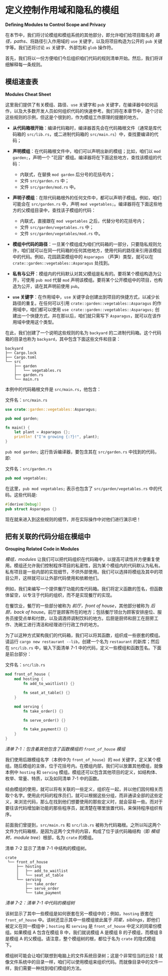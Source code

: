 # 定义控制作用域和隐私的模组

**Defining Modules to Control Scope and Privacy**


在本节中，我们将讨论模组和模组系统的其他部分，即允许咱们给项目取名的 *路径，paths*、将路径引入作用域的 `use` 关键字，以及将项目构造为公开的 `pub` 关键字等。我们还将讨论 `as` 关键字、外部包和 `glob` 操作符。

首先，我们将以一份方便咱们今后组织咱们代码的规则清单开始。然后，我们将详细解释每一条规则。


## 模组速查表

**Modules Cheat Sheet**


这里我们提供了有关模组、路径、`use` 关键字和 `pub` 关键字，在编译器中如何运作，以及大多数开发人员如何组织代码的快速参考。我们将在本章节中，逐个讨论这些规则的示例，但这是个很到的，作为模组工作原理的提醒的地方。

- **从代码箱根开始**：编译代码箱时，编译器首先会在代码箱根文件（通常是库代码箱的 `src/lib.rs`，或二进制代码箱的 `src/main.rs`）中，查找要编译的代码；

+ **声明模组**：在代码箱根文件中，咱们可以声明出新的模组；比如，咱们以 `mod garden;`，声明一个 ”花园“ 模组。编译器将在下面这些地方，查找该模组的代码：
    - 内联式，在替换 `mod garden` 后分号的花括号内；
    - 文件 `src/garden.rs` 中；
    - 文件 `src/garden/mod.rs` 中。

+ **声明子模组**：在除代码箱根外的任何文件中，都可以声明子模组。例如，咱们可能会在 `src/garden.rs` 中，声明 `mod vegetables;`。编译器将在下面这些地方的父模组目录中，查找该子模组的代码：
    - 内联式，直接跟在 `mod vegetables` 之后，代替分号的花括号内；
    - 文件 `src/garden/vegetables.rs` 中；
    - 文件 `src/garden/vegetables/mod.rs` 中。

- **模组中代码的路径**：一旦某个模组成为咱们代码箱的一部分，只要隐私规则允许，咱们就可以在同一代码箱的任何其他地方，使用代码的路径来引用该模组中的代码。例如，花园蔬菜模组中的 `Asparagus` （芦笋）类型，就可以在 `crate::garden::vegetables::Asparagus` 处找到。

- **私有与公开**：模组内的代码默认对其父模组是私有的。要将某个模组构造为公开，可使用 `pub mod` 代替 `mod` 声明该模组。要将某个公开模组中的项目，也构造为公开，请在其声明前使用 `pub`。

- **`use` 关键字**：在作用域中，`use` 关键字会创建出到项目的快捷方式，以减少长路径的重复。在任何可以引用 `crate::garden::vegetables::Asparagus` 的作用域中，咱们都可以使用 `use crate::garden::vegetables::Asparagus;` 创建出一个快捷方式，并在那以后，咱们就只需写下 `Asparagus`，就可以在该作用域中使用这个类型。

在此，我们创建了一个说明这些规则的名为 `backyard` 的二进制代码箱。这个代码箱的目录也称为 `backyard`，其中包含下面这些文件和目录：


```console
backyard
├── Cargo.lock
├── Cargo.toml
└── src
    ├── garden
    │   └── vegetables.rs
    ├── garden.rs
    └── main.rs
```


本例中的代码箱根文件是 `src/main.rs`，他包含：


文件名：`src/main.rs`

```rust
use crate::garden::vegetables::Asparagus;

pub mod garden;

fn main() {
    let plant = Asparagus {};
    println! ("I'm growing {:?}!", plant);
}
```


`pub mod garden;` 这行告诉编译器，要包含其在 `src/garden.rs` 中找到的代码，即:


文件名：`src/garden.rs`

```rust
pub mod vegetables;
```


在这里，`pub mod vegetables;` 表示也包含了 `src/garden/vegetables.rs` 中的代码。这些代码是:


```rust
#[derive(Debug)]
pub struct Asparagus {}
```


现在就来进入到这些规则的细节，并在实际操作中对他们进行演示吧！


## 把有关联的代码分组在模组中

**Grouping Related Code in Modules**


*模组，modules* 让我们可以把代码组织在代码箱中，以提高可读性并方便重复使用。模组还允许我们控制程序项目的私密性，因为某个模组内的代码默认为私有。私有项目是一些内部的实现细节，不供外部使用。我们可以选择将模组及其中的项目公开，这样就可以让外部代码使用和依赖他们。

例如，我们来编写一个提供餐厅功能的库代码箱。我们将定义函数的签名，但函数体留空，以专注于代码的组织，而不是实现餐厅的实现。

在餐饮业，餐厅的一些部分被称为 *前厅，front of house*，其他部分被称为 *后厨，back of house*。前厅是顾客所在的地方；包括餐厅领台为顾客安排座位、服务员接受点单和付款，以及调酒师调制饮料的地方。后厨是厨师和厨工在厨房工作、洗碗工进行清洁和经理进行行政工作的地方。

为了以这种方式架构我们的代码箱，我们可以将其函数，组织成一些嵌套的模组。请运行 `cargo new restaurant --lib`，创建一个名为 `restaurant` 的新库；然后在 `src/lib.rs` 中，输入下面清单 7-1 中的代码，定义一些模组和函数签名。下面是前台部分：


文件名：`src/lib.rs`

```rust
mod front_of_house {
    mod hosting {
        fn add_to_waitlist() {}

        fn seat_at_table() {}
    }

    mod serving {
        fn take_order() {}

        fn serve_order() {}

        fn take_payment() {}
    }
}
```

*清单 7-1：包含着其他包含了函数模组的 `front_of_house` 模组*


我们使用后跟模组名字（本例中为 `front_of_house`）的 `mod` 关键字，定义某个模组。随后模组的主体，位于花括号内。在模组内部，我们可以放置其他模组，就像本例中 `hosting` 和 `serving` 模组。模组还可以包含其他项目的定义，如结构体、枚举、常量、特质，以及如同清单 7-1 中的函数。

经由模组的使用，就可以将有关联的一些定义，组织在一起，并以他们因何相关而取个名字。使用此代码的程序员们，就可以根据这些分组，而非通读全部的这些定义，来浏览代码，那么在找到他们想要使用的那些定义时，就会容易一些。而对于要往该代码增加新功能的那些程序员，就清楚在哪里放置代码，来保持程序组织有序。

前面我们曾提到，`src/main.rs` 和 `src/lib.rs` 被称为代码箱根。之所以叫这两个文件为代码箱根，是因为这两个文件的内容，构成了位于该代码箱结构（即 *模组树，module tree*）根部，名为 `crate` 的模组。

清单 7-2 显示了清单 7-1 中结构的模组树。

```console
crate
 └── front_of_house
     ├── hosting
     │   ├── add_to_waitlist
     │   └── seat_at_table
     └── serving
         ├── take_order
         ├── serve_order
         └── take_payment
```

*清单 7-2：清单 7-1 中代码的模组树*

该树显示了其中一些模组是如何嵌套在另一模组中的；例如，`hosting` 嵌套在 `front_of_house` 中。该树还显示其中一些模组彼此属于 *同辈，siblings*，即他们被定义在同一模组中；`hosting` 和 `serving` 是 `front_of_house` 中定义的同辈份模组。如果模组 A 包含在模组 B 中，我们就说模组 A 是模组 B 的子模组，而模组 B 是模组 A 的父模组。请注意，整个模组树的根，都位于名为 `crate` 的隐式模组下。

模组树可能会让咱们联想到电脑上的文件系统目录树；这是个非常恰当的比较！就像文件系统中的目录一样，咱们可以使用模组来组织代码。而就像目录中的文件一样，我们需要一种找到咱们模组的方法。
